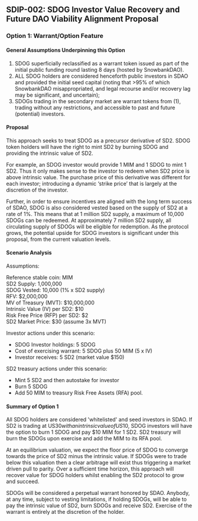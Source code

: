 ## SDIP-002: SDOG Investor Value Recovery and Future DAO Viability Alignment Proposal

### Option 1: Warrant/Option Feature

#### General Assumptions Underpinning this Option

1. SDOG superficially reclassified as a warrant token issued as part of the initial public funding round lasting 8 days (hosted by SnowbankDAO). 
2. ALL SDOG holders are considered henceforth public investors in SDAO and provided the initial seed capital (noting that >95% of which SnowbankDAO misappropriated, and legal recourse and/or recovery lag may be significant, and uncertain);
3. SDOGs trading in the secondary market are warrant tokens from (1), trading without any restrictions, and accessible to past and future (potential) investors.

#### Proposal

This approach seeks to treat SDOG as a precursor derivative of SD2. SDOG token holders will have the right to mint SD2 by burning SDOG and providing the intrinsic value of SD2. 

For example, an SDOG investor would provide 1 MIM and 1 SDOG to mint 1 SD2. Thus it only makes sense to the investor to redeem when SD2 price is above intrinsic value. The purchase price of this derivative was different for each investor; introducing a dynamic ‘strike price’ that is largely at the discretion of the investor.

Further, in order to ensure incentives are aligned with the long term success of SDAO, SDOG is also considered vested based on the supply of SD2 at a rate of 1%. This means that at 1 million SD2 supply, a maximum of 10,000 SDOGs can be redeemed. At approximately 7 million SD2 supply, all circulating supply of SDOGs will be eligible for redemption. As the protocol grows, the potential upside for SDOG investors is significant under this proposal, from the current valuation levels.

#### Scenario Analysis

Assumptions:  

Reference stable coin: MIM  
SD2 Supply: 1,000,000  
SDOG Vested: 10,000 (1% x SD2 supply)  
RFV: $2,000,000  
MV of Treasury (MVT): $10,000,000  
Intrinsic Value (IV) per SD2: $10  
Risk Free Price (RFP) per SD2: $2  
SD2 Market Price: $30 (assume 3x MVT)

Investor actions under this scenario:  

- SDOG Investor holdings: 5 SDOG  
- Cost of exercising warrant: 5 SDOG plus 50 MIM (5 x IV)  
- Investor receives: 5 SD2 (market value $150)  

SD2 treasury actions under this scenario:  

- Mint 5 SD2 and then autostake for investor  
- Burn 5 SDOG  
- Add 50 MIM to treasury Risk Free Assets (RFA) pool.  

#### Summary of Option 1

All SDOG holders are considered 'whitelisted' and seed investors in SDAO. If SD2 is trading at US$30 with an intrinsic value of US$10, SDOG investors will have the option to burn 1 SDOG and pay $10 MIM for 1 SD2. SD2 treasury will burn the SDOGs upon exercise and add the MIM to its RFA pool.

At an equilibrium valuation, we expect the floor price of SDOG to converge towards the price of SD2 minus the intrinsic value. If SDOGs were to trade below this valuation then a clear arbitrage will exist thus triggering a market driven pull to parity. Over a sufficient time horizon, this approach will recover value for SDOG holders whilst enabling the SD2 protocol to grow and succeed.

SDOGs will be considered a perpetual warrant honored by SDAO. Anybody, at any time, subject to vesting limitations, if holding SDOGs, will be able to pay the intrinsic value of SD2, burn SDOGs and receive SD2. Exercise of the warrant is entirely at the discretion of the holder.
